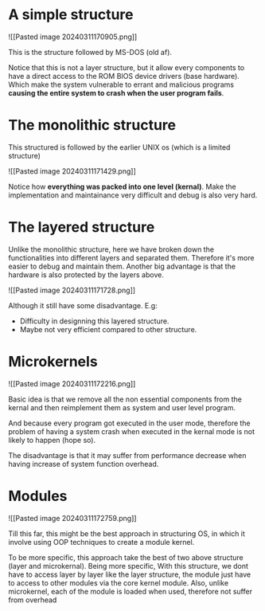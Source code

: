 
# A simple structure

![[Pasted image 20240311170905.png]]

This is the structure followed by MS-DOS (old af).

Notice that this is not a layer structure, but it allow every components to have a direct access to the ROM BIOS device drivers (base hardware). Which make the system vulnerable to errant and malicious programs **causing the entire system to crash when the user program fails**.  

# The monolithic structure 

This structured is followed by the earlier UNIX os (which is a limited structure)

![[Pasted image 20240311171429.png]]

Notice how **everything was packed into one level (kernal)**. Make the implementation and maintainance very difficult and debug is also very hard.  

# The layered structure

Unlike the monolithic structure, here we have broken down the functionalities into different layers and separated them. Therefore it's more easier to debug and maintain them. Another big advantage is that the hardware is also protected by the layers above. 

![[Pasted image 20240311171728.png]]

Although it still have some disadvantage. E.g: 
- Difficulty in designning this layered structure. 
- Maybe not very efficient compared to other structure.

# Microkernels

![[Pasted image 20240311172216.png]]

Basic idea is that we remove all the non essential components from the kernal and then reimplement them as system and user level program.

And because every program got executed in the user mode, therefore the problem of having a system crash when executed in the kernal mode is not likely to happen (hope so).

The disadvantage is that it may suffer from performance decrease when having increase of system function overhead.

# Modules


![[Pasted image 20240311172759.png]]

Till this far, this might be the best approach in structuring OS, in which it involve using OOP techniques to create a module kernel. 

To be more specific, this approach take the best of two above structure (layer and microkernal).  Being more specific, With this structure, we dont have to access layer by layer like the layer structure, the module just have to access to other modules via the core kernel module. Also, unlike microkernel, each of the module is loaded when used, therefore not suffer from overhead 